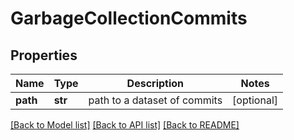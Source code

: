 # GarbageCollectionCommits


## Properties
Name | Type | Description | Notes
------------ | ------------- | ------------- | -------------
**path** | **str** | path to a dataset of commits | [optional] 

[[Back to Model list]](../README.md#documentation-for-models) [[Back to API list]](../README.md#documentation-for-api-endpoints) [[Back to README]](../README.md)


